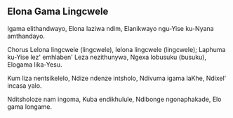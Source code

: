 ## Elona Gama Lingcwele

Igama elithandwayo, Elona laziwa ndim,
Elanikwayo ngu-Yise ku-Nyana amthandayo.

Chorus
Lelona lingcwele (lingcwele), lelona lingcwele (lingcwele);
Laphuma ku-Yise lez' emhlaben' Leza nezithunywa,
Ngexa lobusuku (busuku),  Elogama lika-Yesu.

Kum liza nentsikelelo, Ndize ndenze intsholo,
Ndivuma igama laKhe, Ndixel' incasa yalo.

Nditsholoze nam ingoma, Kuba endikhulule,
Ndibonge ngonaphakade, Elo gama longame.

